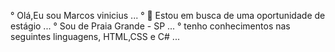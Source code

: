 ° Olá,Eu sou Marcos vinicius ...
° 👀 Estou em busca de uma oportunidade de estágio ...
° Sou de Praia Grande - SP ...
° tenho conhecimentos nas seguintes linguagens, HTML,CSS e C# ...
